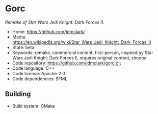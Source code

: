 # Gorc

_Remake of Star Wars Jedi Knight: Dark Forces II._

- Home: https://github.com/jdmclark/
- Media: https://en.wikipedia.org/wiki/Star_Wars_Jedi_Knight:_Dark_Forces_II
- State: beta
- Keywords: remake, commercial content, first-person, inspired by Star Wars Jedi Knight: Dark Forces II, requires original content, shooter
- Code repository: https://github.com/jdmclark/gorc.git
- Code language: C++
- Code license: Apache-2.0
- Code dependencies: SFML

## Building

- Build system: CMake
